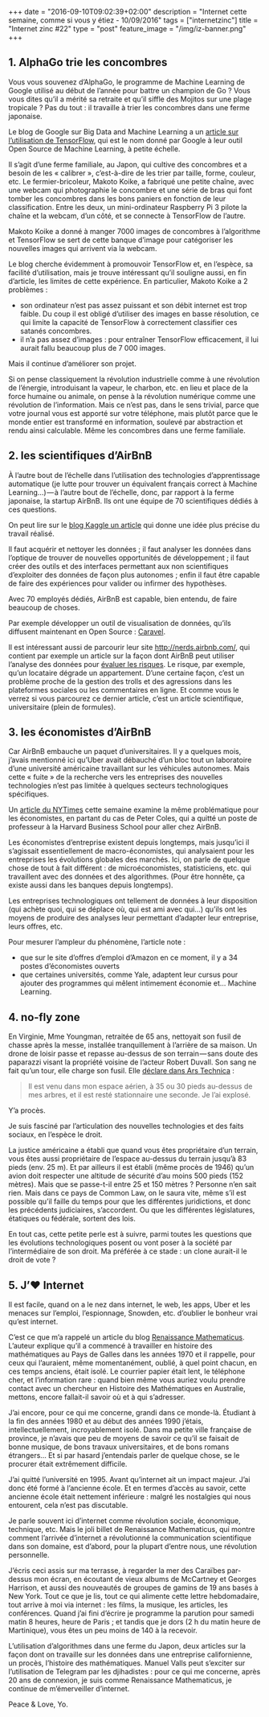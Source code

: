 +++
date = "2016-09-10T09:02:39+02:00"
description = "Internet cette semaine, comme si vous y étiez - 10/09/2016"
tags = ["internetzinc"]
title = "Internet zinc #22"
type = "post"
feature_image = "/img/iz-banner.png"
+++

## 1. AlphaGo trie les concombres

Vous vous souvenez d’AlphaGo, le programme de Machine Learning de Google utilisé au début de l’année pour battre un champion de Go ? Vous vous dites qu’il a mérité sa retraite et qu’il siffle des Mojitos sur une plage tropicale ? Pas du tout : il travaille à trier les concombres dans une ferme japonaise.

Le blog de Google sur Big Data and Machine Learning a un [article sur l’utilisation de TensorFlow](https://cloud.google.com/blog/big-data/2016/08/how-a-japanese-cucumber-farmer-is-using-deep-learning-and-tensorflow), qui est le nom donné par Google à leur outil Open Source de Machine Learning, à petite échelle.

Il s’agit d’une ferme familiale, au Japon, qui cultive des concombres et a besoin de les « calibrer », c’est-à-dire de les trier par taille, forme, couleur, etc. Le fermier-bricoleur, Makoto Koike, a fabriqué une petite chaîne, avec une webcam qui photographie le concombre et une série de bras qui font tomber les concombres dans les bons paniers en fonction de leur classification. Entre les deux, un mini-ordinateur Raspberry Pi 3 pilote la chaîne et la webcam, d’un côté, et se connecte à TensorFlow de l’autre.

Makoto Koike a donné à manger 7000 images de concombres à l’algorithme et TensorFlow se sert de cette banque d’image pour catégoriser les nouvelles images qui arrivent via la webcam.

Le blog cherche évidemment à promouvoir TensorFlow et, en l’espèce, sa facilité d’utilisation, mais je trouve intéressant qu’il souligne aussi, en fin d’article, les limites de cette expérience. En particulier, Makoto Koike a 2 problèmes :

- son ordinateur n’est pas assez puissant et son débit internet est trop faible. Du coup il est obligé d’utiliser des images en basse résolution, ce qui limite la capacité de TensorFlow à correctement classifier ces satanés concombres.
- il n’a pas assez d’images : pour entraîner TensorFlow efficacement, il lui aurait fallu beaucoup plus de 7 000 images.

Mais il continue d’améliorer son projet.

Si on pense classiquement la révolution industrielle comme à une révolution de l’énergie, introduisant la vapeur, le charbon, etc. en lieu et place de la force humaine ou animale, on pense à la révolution numérique comme une révolution de l’information. Mais ce n’est pas, dans le sens trivial, parce que votre journal vous est apporté sur votre téléphone, mais plutôt parce que le monde entier est transformé en information, soulevé par abstraction et rendu ainsi calculable. Même les concombres dans une ferme familiale.

## 2. les scientifiques d’AirBnB

À l’autre bout de l’échelle dans l’utilisation des technologies d’apprentissage automatique (je lutte pour trouver un équivalent français correct à Machine Learning…) — à l’autre bout de l’échelle, donc, par rapport à la ferme japonaise, la startup AirBnB. Ils ont une équipe de 70 scientifiques dédiés à ces questions.

On peut lire sur le [blog Kaggle un article](http://blog.kaggle.com/2016/09/06/building-a-team-from-the-inside-out-alok-gupta-on-the-evolution-of-data-science-at-airbnb/) qui donne une idée plus précise du travail réalisé.

Il faut acquérir et nettoyer les données ; il faut analyser les données dans l’optique de trouver de nouvelles opportunités de développement ; il faut créer des outils et des interfaces permettant aux non scientifiques d’exploiter des données de façon plus autonomes ; enfin il faut être capable de faire des expériences pour valider ou infirmer des hypothèses.

Avec 70 employés dédiés, AirBnB est capable, bien entendu, de faire beaucoup de choses.

Par exemple développer un outil de visualisation de données, qu’ils diffusent maintenant en Open Source : [Caravel](https://github.com/airbnb/caravel).

Il est intéressant aussi de parcourir leur site http://nerds.airbnb.com/, qui contient par exemple un article sur la façon dont AirBnB peut utiliser l’analyse des données pour [évaluer les risques](http://nerds.airbnb.com/unboxing-the-random-forest-classifier/). Le risque, par exemple, qu’un locataire dégrade un appartement. D’une certaine façon, c’est un problème proche de la gestion des trolls et des agressions dans les plateformes sociales ou les commentaires en ligne. Et comme vous le verrez si vous parcourez ce dernier article, c’est un article scientifique, universitaire (plein de formules).

## 3. les économistes d’AirBnB

Car AirBnB embauche un paquet d’universitaires. Il y a quelques mois, j’avais mentionné ici qu’Uber avait débauché d’un bloc tout un laboratoire d’une université américaine travaillant sur les véhicules autonomes. Mais cette « fuite » de la recherche vers les entreprises des nouvelles technologies n’est pas limitée à quelques secteurs technologiques spécifiques.

Un [article du NYTimes](http://www.nytimes.com/2016/09/04/technology/goodbye-ivory-tower-hello-silicon-valley-candy-store.html) cette semaine examine la même problématique pour les économistes, en partant du cas de Peter Coles, qui a quitté un poste de professeur à la Harvard Business School pour aller chez AirBnB.

Les économistes d’entreprise existent depuis longtemps, mais jusqu’ici il s’agissait essentiellement de macro-économistes, qui analysaient pour les entreprises les évolutions globales des marchés. Ici, on parle de quelque chose de tout à fait différent : de microéconomistes, statisticiens, etc. qui travaillent avec des données et des algorithmes. (Pour être honnête, ça existe aussi dans les banques depuis longtemps).

Les entreprises technologiques ont tellement de données à leur disposition (qui achète quoi, qui se déplace où, qui est ami avec qui…) qu’ils ont les moyens de produire des analyses leur permettant d’adapter leur entreprise, leurs offres, etc.

Pour mesurer l’ampleur du phénomène, l’article note :

- que sur le site d’offres d’emploi d’Amazon en ce moment, il y a 34 postes d’économistes ouverts
- que certaines universités, comme Yale, adaptent leur cursus pour ajouter des programmes qui mêlent intimement économie et… Machine Learning.

## 4. no-fly zone

En Virginie, Mme Youngman, retraitée de 65 ans, nettoyait son fusil de chasse après la messe, installée tranquillement à l’arrière de sa maison. Un drone de loisir passe et repasse au-dessus de son terrain — sans doute des paparazzi visant la propriété voisine de l’acteur Robert Duvall. Son sang ne fait qu’un tour, elle charge son fusil. Elle [déclare dans Ars Technica](http://arstechnica.com/tech-policy/2016/08/65-year-old-woman-takes-out-drone-over-her-virginia-property-with-one-shot/) :

> Il est venu dans mon espace aérien, à 35 ou 30 pieds au-dessus de mes arbres, et il est resté stationnaire une seconde. Je l’ai explosé.

Y’a procès.

Je suis fasciné par l’articulation des nouvelles technologies et des faits sociaux, en l’espèce le droit.

La justice américaine a établi que quand vous êtes propriétaire d’un terrain, vous êtes aussi propriétaire de l’espace au-dessus du terrain jusqu’à 83 pieds (env. 25 m). Et par ailleurs il est établi (même procès de 1946) qu’un avion doit respecter une altitude de sécurité d’au moins 500 pieds (152 mètres). Mais que se passe-t-il entre 25 et 150 mètres ? Personne n’en sait rien. Mais dans ce pays de Common Law, on le saura vite, même s’il est possible qu’il faille du temps pour que les différentes juridictions, et donc les précédents judiciaires, s’accordent. Ou que les différentes législatures, étatiques ou fédérale, sortent des lois.

En tout cas, cette petite perle est à suivre, parmi toutes les questions que les évolutions technologiques posent ou vont poser à la société par l’intermédiaire de son droit. Ma préférée à ce stade : un clone aurait-il le droit de vote ?

## 5. J’❤ Internet

Il est facile, quand on a le nez dans internet, le web, les apps, Uber et les menaces sur l’emploi, l’espionnage, Snowden, etc. d’oublier le bonheur vrai qu’est internet.

C’est ce que m’a rappelé un article du blog [Renaissance Mathematicus](https://thonyc.wordpress.com/2015/09/04/the-internet-and-the-history-of-science-community/). L’auteur explique qu’il a commencé à travailler en histoire des mathématiques au Pays de Galles dans les années 1970 et il rappelle, pour ceux qui l’auraient, même momentanément, oublié, à quel point chacun, en ces temps anciens, était isolé. Le courrier papier était lent, le téléphone cher, et l’information rare : quand bien même vous auriez voulu prendre contact avec un chercheur en Histoire des Mathématiques en Australie, mettons, encore fallait-il savoir où et à qui s’adresser.

J’ai encore, pour ce qui me concerne, grandi dans ce monde-là. Étudiant à la fin des années 1980 et au début des années 1990 j’étais, intellectuellement, incroyablement isolé. Dans ma petite ville française de province, je n’avais que peu de moyens de savoir ce qu’il se faisait de bonne musique, de bons travaux universitaires, et de bons romans étrangers… Et si par hasard j’entendais parler de quelque chose, se le procurer était extrêmement difficile.

J’ai quitté l’université en 1995. Avant qu’internet ait un impact majeur. J’ai donc été formé à l’ancienne école. Et en termes d’accès au savoir, cette ancienne école était nettement inférieure : malgré les nostalgies qui nous entourent, cela n’est pas discutable.

Je parle souvent ici d’internet comme révolution sociale, économique, technique, etc. Mais le joli billet de Renaissance Mathematicus, qui montre comment l’arrivée d’internet a révolutionné la communication scientifique dans son domaine, est d’abord, pour la plupart d’entre nous, une révolution personnelle.

J’écris ceci assis sur ma terrasse, à regarder la mer des Caraïbes par-dessus mon écran, en écoutant de vieux albums de McCartney et Georges Harrison, et aussi des nouveautés de groupes de gamins de 19 ans basés à New York. Tout ce que je lis, tout ce qui alimente cette lettre hebdomadaire, tout arrive à moi via internet : les films, la musique, les articles, les conférences. Quand j’ai fini d’écrire je programme la parution pour samedi matin 8 heures, heure de Paris ; et tandis que je dors (2 h du matin heure de Martinique), vous êtes un peu moins de 140 à la recevoir.

L’utilisation d’algorithmes dans une ferme du Japon, deux articles sur la façon dont on travaille sur les données dans une entreprise californienne, un procès, l’histoire des mathématiques. Manuel Valls peut s’exciter sur l’utilisation de Telegram par les djihadistes : pour ce qui me concerne, après 20 ans de connexion, je suis comme Renaissance Mathematicus, je continue de m’émerveiller d’internet.

Peace & Love, Yo.